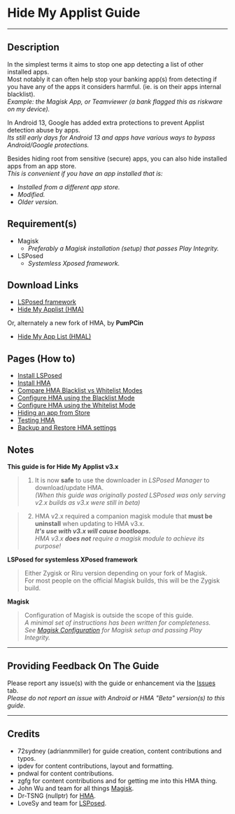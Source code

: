 # Hide My Applist Guide

---

## Description

In the simplest terms it aims to stop one app detecting a list of other installed apps.<br>
Most notably it can often help stop your banking app(s) from detecting if you have any of the apps it considers harmful. (ie. is on their apps internal blacklist).<br>
<i>Example: the Magisk App, or Teamviewer (a bank flagged this as riskware on my device).</i>

In Android 13, Google has added extra protections to prevent Applist detection abuse by apps.<br>
<i>Its still early days for Android 13 and apps have various ways to bypass Android/Google protections.</i>

Besides hiding root from sensitive (secure) apps, you can also hide installed apps from an app store.<br>
<i>This is convenient if you have an app installed that is:<br>
- Installed from a different app store.
- Modified.
- Older version.<br></i>

## Requirement(s)
- Magisk
  - <i>Preferably a Magisk installation (setup) that passes Play Integrity.</i>
- LSPosed
  - <i>Systemless Xposed framework.</i>

## Download Links
- [LSPosed framework](https://github.com/LSPosed/LSPosed/releases)
- [Hide My Applist (HMA)](https://github.com/Dr-TSNG/Hide-My-Applist/releases)
  
Or, alternately a new fork of HMA, by **PumPCin**
- [Hide My App List (HMAL)](https://github.com/pumPCin/HMAL/releases)  

## Pages (How to)
- [Install LSPosed](Install-LSPosed.md)
- [Install HMA](Install-HMA.md)
- [Compare HMA Blacklist vs Whitelist Modes](BlacklistvsWhitelist.md)
- [Configure HMA using the Blacklist Mode](BlackList.md)
- [Configure HMA using the Whitelist Mode](WhiteList.md)
- [Hiding an app from Store](PlayStore.md)
- [Testing HMA](TestHMA.md)
- [Backup and Restore HMA settings](BackupAndRestore.md)

## Notes
<b>This guide is for Hide My Applist v3.x</b>
>1. It is now <b>safe</b> to use the downloader in <i>LSPosed Manager</i> to download/update HMA.<br>
<i>(When this guide was originally posted LSPosed was only serving v2.x builds as v3.x were still in beta)</i><br>

>2. HMA v2.x required a companion magisk module that <b>must be uninstall</b> when updating to HMA v3.x.<br>
<b><i>It's use with v3.x will cause bootloops.</i></b><br>
<i>HMA v3.x <b>does not</b> require a magisk module to achieve its purpose!</i><br>

<b>LSPosed for systemless XPosed framework</b>
>Either Zygisk or Riru version depending on your fork of Magisk.<br>
For most people on the official Magisk builds, this will be the Zygisk build.

<b>Magisk</b>
>Configuration of Magisk is outside the scope of this guide.<br>
<i>A minimal set of instructions has been written for completeness.<br>
See [Magisk Configuration](Magisk.md) for Magisk setup and passing Play Integrity.</i><br>

<!--
<b>Testing/Guide Creation Environment</b>
>This guide was first conceived, written and tested on Android 12, then updated to Android 13.<br>
Using the current version of apps and modules at the time of testing.<br>

><i>Certain steps may not reflect your experience on earlier versions of Android, apps or modules.<br>
If you find a difference in your experience, please let us know via the [Issues](https://github.com/mModule/guide_hma/issues) tab, so we can address it, thanks.</i><br>

## Known Issue(s)
- [HMA is still detected by x app](KnownIssues.md#hma-is-still-detected-by-x-detection-app)
- Android 14 (Beta).<br>
  - HMA (v3.1.1), according to reports, will result in an instant reboot on Android 14 beta .<br>
-->

---

## Providing Feedback On The Guide
Please report any issue(s) with the guide or enhancement via the [Issues](https://github.com/mModule/guide_hma/issues) tab.<br>
<i>Please do not report an issue with Android or HMA "Beta" version(s) to this guide.</i>

---

## Credits

- 72sydney (adrianmmiller) for guide creation, content contributions and typos.
- ipdev for content contributions, layout and formatting.
- pndwal for content contributions.
- zgfg for content contributions and for getting me into this HMA thing.
- John Wu and team for all things [Magisk](https://github.com/topjohnwu/Magisk).
- Dr-TSNG (nullptr) for [HMA](https://github.com/Dr-TSNG/Hide-My-Applist).
- LoveSy and team for [LSPosed](https://github.com/LSPosed/LSPosed).
